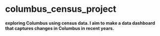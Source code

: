 # columbus_census_project
#### exploring Columbus using census data. I aim to make a data dashboard that captures changes in Columbus in recent years. 
